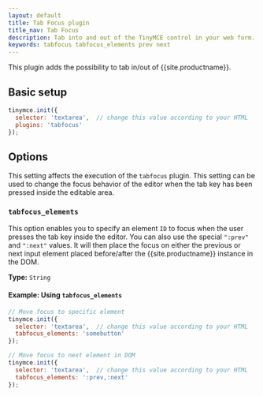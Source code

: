 ```yaml
---
layout: default
title: Tab Focus plugin
title_nav: Tab Focus
description: Tab into and out of the TinyMCE control in your web form.
keywords: tabfocus tabfocus_elements prev next
---
```


This plugin adds the possibility to tab in/out of {{site.productname}}.

## Basic setup

```js
tinymce.init({
  selector: 'textarea',  // change this value according to your HTML
  plugins: 'tabfocus'
});
```

## Options

This setting affects the execution of the `tabfocus` plugin. This setting can be used to change the focus behavior of the editor when the tab key has been pressed inside the editable area.

### `tabfocus_elements`

This option enables you to specify an element `ID` to focus when the user presses the tab key inside the editor. You can also use the special `":prev"` and `":next"` values. It will then place the focus on either the previous or next input element placed before/after the {{site.productname}} instance in the DOM.

**Type:** `String`

#### Example: Using `tabfocus_elements`

```js
// Move focus to specific element
tinymce.init({
  selector: 'textarea',  // change this value according to your HTML
  tabfocus_elements: 'somebutton'
});
```

```js
// Move focus to next element in DOM
tinymce.init({
  selector: 'textarea',  // change this value according to your HTML
  tabfocus_elements: ':prev,:next'
});
```

